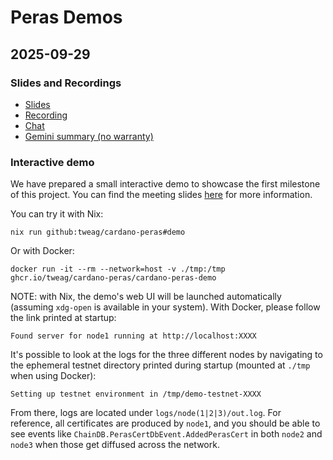 # Peras Demos

## 2025-09-29

### Slides and Recordings

 - [Slides](https://docs.google.com/presentation/d/1jfzJSgQ5LMDR8w6WGSjjPg6vb6kQekWv16fdttjS5Iw/edit)
 - [Recording](https://drive.google.com/file/d/17mW08TV0JirL-LTUXj_7Q06rP_sfody3/view)
 - [Chat](https://drive.google.com/file/d/1_F2dNzicKq476iYmDMP3dKghfltwS0Tu/view)
 - [Gemini summary (no warranty)](https://docs.google.com/document/d/1BfzHcUD6XMUD898ruRnyUas1aSJzd9cMO7EnsY7wKbE/edit)

### Interactive demo

We have prepared a small interactive demo to showcase the first milestone of this project. You can find the meeting slides [here](https://docs.google.com/presentation/d/1jfzJSgQ5LMDR8w6WGSjjPg6vb6kQekWv16fdttjS5Iw/edit) for more information.

You can try it with Nix:

```console
nix run github:tweag/cardano-peras#demo
```

Or with Docker:

```console
docker run -it --rm --network=host -v ./tmp:/tmp ghcr.io/tweag/cardano-peras/cardano-peras-demo
```

NOTE: with Nix, the demo's web UI will be launched automatically (assuming `xdg-open` is available in your system). With Docker, please follow the link printed at startup:

```
Found server for node1 running at http://localhost:XXXX
```

It's possible to look at the logs for the three different nodes by navigating to the ephemeral testnet directory printed during startup (mounted at `./tmp` when using Docker):

```
Setting up testnet environment in /tmp/demo-testnet-XXXX
```

From there, logs are located under `logs/node(1|2|3)/out.log`. For reference, all certificates are produced by `node1`, and you should be able to see events like `ChainDB.PerasCertDbEvent.AddedPerasCert` in both `node2` and `node3` when those get diffused across the network.
